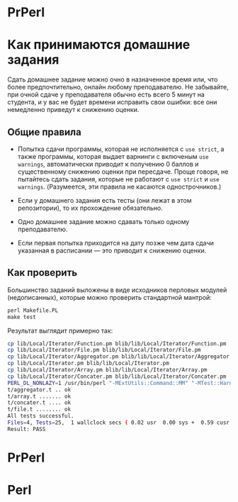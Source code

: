 # PrPerl

Как принимаются домашние задания
================================

Сдать домашнее задание можно очно в назначенное время или, что более предпочтительно, онлайн любому преподавателю.
Не забывайте, при очной сдаче у преподавателя обычно есть всего 5 минут на студента,
и у вас не будет времени исправить свои ошибки: все они немедленно приведут к снижению оценки.

Общие правила
-------------

* Попытка сдачи программы, которая не исполняется с `use strict`,
а также программы, которая выдает варнинги с включеным `use warnings`,
автоматически приводит к получению 0 баллов и существенному снижению оценки при пересдаче.
Проще говоря, не пытайтесь сдать задания, которые не работают с `use strict` и `use warnings`.
(Разумеется, эти правила не касаются однострочников.)

* Если у домашнего задания есть тесты (они лежат в этом репозитории), то их прохождение обязательно.

* Одно домашнее задание можно сдавать только одному преподавателю.

* Если первая попытка приходится на дату позже чем дата сдачи указанная в расписании — это приводит к снижению оценки.

Как проверить
-------------

Большинство заданий выложены в виде исходников перловых модулей (недописанных),
которые можно проверить стандартной мантрой:

```perl
perl Makefile.PL
make test
```

Результат выглядит примерно так:

```bash
cp lib/Local/Iterator/Function.pm blib/lib/Local/Iterator/Function.pm		
cp lib/Local/Iterator/File.pm blib/lib/Local/Iterator/File.pm		
cp lib/Local/Iterator/Aggregator.pm blib/lib/Local/Iterator/Aggregator.pm		
cp lib/Local/Iterator.pm blib/lib/Local/Iterator.pm		
cp lib/Local/Iterator/Array.pm blib/lib/Local/Iterator/Array.pm		
cp lib/Local/Iterator/Concater.pm blib/lib/Local/Iterator/Concater.pm		
PERL_DL_NONLAZY=1 /usr/bin/perl "-MExtUtils::Command::MM" "-MTest::Harness" "-e" "undef *Test::Harness::Switches; est_harness(0, 'blib/lib', 'blib/arch')" t/*.t		
t/aggregator.t .. ok		
t/array.t ....... ok		
t/concater.t .... ok		
t/file.t ........ ok		
All tests successful.		
Files=4, Tests=25,  1 wallclock secs ( 0.02 usr  0.00 sys +  0.59 cusr  0.03 csys =  0.64 CPU)		
Result: PASS		
```
# PrPerl
# Perl
